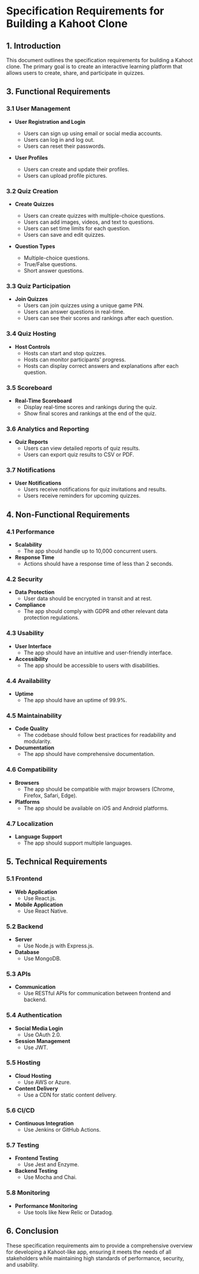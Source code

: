# Specification Requirements for Building a Kahoot Clone

## 1. Introduction

This document outlines the specification requirements for building a Kahoot clone. The primary goal is to create an interactive learning platform that allows users to create, share, and participate in quizzes.

## 3. Functional Requirements

### 3.1 User Management

- **User Registration and Login**
  - Users can sign up using email or social media accounts.
  - Users can log in and log out.
  - Users can reset their passwords.

- **User Profiles**
  - Users can create and update their profiles.
  - Users can upload profile pictures.

### 3.2 Quiz Creation

- **Create Quizzes**
  - Users can create quizzes with multiple-choice questions.
  - Users can add images, videos, and text to questions.
  - Users can set time limits for each question.
  - Users can save and edit quizzes.

- **Question Types**
  - Multiple-choice questions.
  - True/False questions.
  - Short answer questions.

### 3.3 Quiz Participation

- **Join Quizzes**
  - Users can join quizzes using a unique game PIN.
  - Users can answer questions in real-time.
  - Users can see their scores and rankings after each question.

### 3.4 Quiz Hosting

- **Host Controls**
  - Hosts can start and stop quizzes.
  - Hosts can monitor participants' progress.
  - Hosts can display correct answers and explanations after each question.

### 3.5 Scoreboard

- **Real-Time Scoreboard**
  - Display real-time scores and rankings during the quiz.
  - Show final scores and rankings at the end of the quiz.

### 3.6 Analytics and Reporting

- **Quiz Reports**
  - Users can view detailed reports of quiz results.
  - Users can export quiz results to CSV or PDF.

### 3.7 Notifications

- **User Notifications**
  - Users receive notifications for quiz invitations and results.
  - Users receive reminders for upcoming quizzes.

## 4. Non-Functional Requirements

### 4.1 Performance

- **Scalability**
  - The app should handle up to 10,000 concurrent users.
- **Response Time**
  - Actions should have a response time of less than 2 seconds.

### 4.2 Security

- **Data Protection**
  - User data should be encrypted in transit and at rest.
- **Compliance**
  - The app should comply with GDPR and other relevant data protection regulations.

### 4.3 Usability

- **User Interface**
  - The app should have an intuitive and user-friendly interface.
- **Accessibility**
  - The app should be accessible to users with disabilities.

### 4.4 Availability

- **Uptime**
  - The app should have an uptime of 99.9%.

### 4.5 Maintainability

- **Code Quality**
  - The codebase should follow best practices for readability and modularity.
- **Documentation**
  - The app should have comprehensive documentation.

### 4.6 Compatibility

- **Browsers**
  - The app should be compatible with major browsers (Chrome, Firefox, Safari, Edge).
- **Platforms**
  - The app should be available on iOS and Android platforms.

### 4.7 Localization

- **Language Support**
  - The app should support multiple languages.

## 5. Technical Requirements

### 5.1 Frontend

- **Web Application**
  - Use React.js.
- **Mobile Application**
  - Use React Native.

### 5.2 Backend

- **Server**
  - Use Node.js with Express.js.
- **Database**
  - Use MongoDB.

### 5.3 APIs

- **Communication**
  - Use RESTful APIs for communication between frontend and backend.

### 5.4 Authentication

- **Social Media Login**
  - Use OAuth 2.0.
- **Session Management**
  - Use JWT.

### 5.5 Hosting

- **Cloud Hosting**
  - Use AWS or Azure.
- **Content Delivery**
  - Use a CDN for static content delivery.

### 5.6 CI/CD

- **Continuous Integration**
  - Use Jenkins or GitHub Actions.

### 5.7 Testing

- **Frontend Testing**
  - Use Jest and Enzyme.
- **Backend Testing**
  - Use Mocha and Chai.

### 5.8 Monitoring

- **Performance Monitoring**
  - Use tools like New Relic or Datadog.

## 6. Conclusion

These specification requirements aim to provide a comprehensive overview for developing a Kahoot-like app, ensuring it meets the needs of all stakeholders while maintaining high standards of performance, security, and usability.